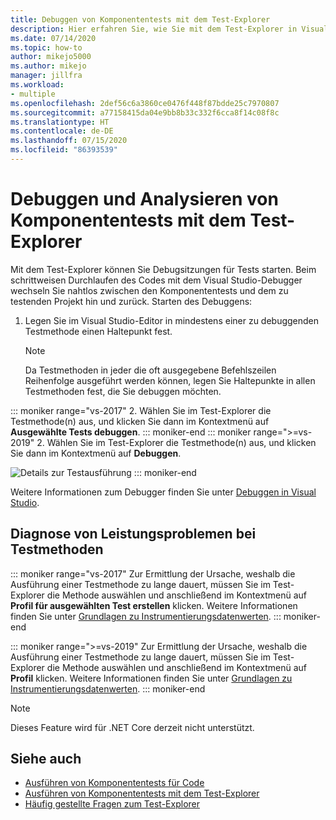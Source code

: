 ```yaml
---
title: Debuggen von Komponententests mit dem Test-Explorer
description: Hier erfahren Sie, wie Sie mit dem Test-Explorer in Visual Studio Komponententests debuggen.
ms.date: 07/14/2020
ms.topic: how-to
author: mikejo5000
ms.author: mikejo
manager: jillfra
ms.workload:
- multiple
ms.openlocfilehash: 2def56c6a3860ce0476f448f87bdde25c7970807
ms.sourcegitcommit: a77158415da04e9bb8b33c332f6cca8f14c08f8c
ms.translationtype: HT
ms.contentlocale: de-DE
ms.lasthandoff: 07/15/2020
ms.locfileid: "86393539"
---
```

# <a name="debug-and-analyze-unit-tests-with-test-explorer"></a>Debuggen und Analysieren von Komponententests mit dem Test-Explorer

Mit dem Test-Explorer können Sie Debugsitzungen für Tests starten. Beim schrittweisen Durchlaufen des Codes mit dem Visual Studio-Debugger wechseln Sie nahtlos zwischen den Komponententests und dem zu testenden Projekt hin und zurück. Starten des Debuggens:

1. Legen Sie im Visual Studio-Editor in mindestens einer zu debuggenden Testmethode einen Haltepunkt fest.

    > [!NOTE]
    > Da Testmethoden in jeder die oft ausgegebene Befehlszeilen  Reihenfolge ausgeführt werden können, legen Sie Haltepunkte in allen Testmethoden fest, die Sie debuggen möchten.

::: moniker range="vs-2017"
2. Wählen Sie im Test-Explorer die Testmethode(n) aus, und klicken Sie dann im Kontextmenü auf **Ausgewählte Tests debuggen**.
::: moniker-end
::: moniker range=">=vs-2019"
2. Wählen Sie im Test-Explorer die Testmethode(n) aus, und klicken Sie dann im Kontextmenü auf **Debuggen**.

   ![Details zur Testausführung](../test/media/vs-2019/test-explorer-debug.png)
::: moniker-end

   Weitere Informationen zum Debugger finden Sie unter [Debuggen in Visual Studio](../debugger/debugger-feature-tour.md).

## <a name="diagnose-test-method-performance-issues"></a>Diagnose von Leistungsproblemen bei Testmethoden

::: moniker range="vs-2017"
Zur Ermittlung der Ursache, weshalb die Ausführung einer Testmethode zu lange dauert, müssen Sie im Test-Explorer die Methode auswählen und anschließend im Kontextmenü auf **Profil für ausgewählten Test erstellen** klicken. Weitere Informationen finden Sie unter [Grundlagen zu Instrumentierungsdatenwerten](../profiling/understanding-instrumentation-data-values.md?view=vs-2017).
::: moniker-end

::: moniker range=">=vs-2019"
Zur Ermittlung der Ursache, weshalb die Ausführung einer Testmethode zu lange dauert, müssen Sie im Test-Explorer die Methode auswählen und anschließend im Kontextmenü auf **Profil** klicken. Weitere Informationen finden Sie unter [Grundlagen zu Instrumentierungsdatenwerten](../profiling/understanding-instrumentation-data-values.md?view=vs-2017).
::: moniker-end

> [!NOTE]
> Dieses Feature wird für .NET Core derzeit nicht unterstützt.

## <a name="see-also"></a>Siehe auch

- [Ausführen von Komponententests für Code](../test/unit-test-your-code.md)
- [Ausführen von Komponententests mit dem Test-Explorer](../test/run-unit-tests-with-test-explorer.md)
- [Häufig gestellte Fragen zum Test-Explorer](test-explorer-faq.md)
